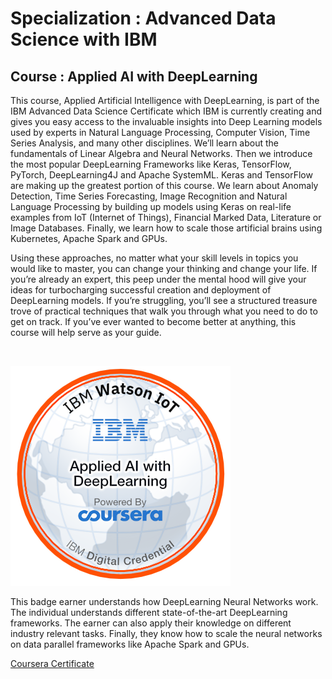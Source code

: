# Specialization : Advanced Data Science with IBM
## Course : Applied AI with DeepLearning

This course, Applied Artificial Intelligence with DeepLearning, is part of the IBM Advanced Data Science Certificate which IBM is currently creating and gives you easy access to the invaluable insights into Deep Learning models used by experts in Natural Language Processing, Computer Vision, Time Series Analysis, and many other disciplines. We’ll learn about the fundamentals of Linear Algebra and Neural Networks. Then we introduce the most popular DeepLearning Frameworks like Keras, TensorFlow, PyTorch, DeepLearning4J and Apache SystemML. Keras and TensorFlow are making up the greatest portion of this course. We learn about Anomaly Detection, Time Series Forecasting, Image Recognition and Natural Language Processing by building up models using Keras on real-life examples from IoT (Internet of Things), Financial Marked Data, Literature or Image Databases. Finally, we learn how to scale those artificial brains using Kubernetes, Apache Spark and GPUs.

Using these approaches, no matter what your skill levels in topics you would like to master, you can change your thinking and change your life. If you’re already an expert, this peep under the mental hood will give your ideas for turbocharging successful creation and deployment of DeepLearning models. If you’re struggling, you’ll see a structured treasure trove of practical techniques that walk you through what you need to do to get on track. If you’ve ever wanted to become better at anything, this course will help serve as your guide.

<br/>

![IBM Badge](.//applied-ai-with-deeplearning.png)

This badge earner understands how DeepLearning Neural Networks work. The individual understands different state-of-the-art DeepLearning frameworks. The earner can also apply their knowledge on different industry relevant tasks. Finally, they know how to scale the neural networks on data parallel frameworks like Apache Spark and GPUs.

[Coursera Certificate](https://www.coursera.org/account/accomplishments/certificate/3XQGS8GXDALW)